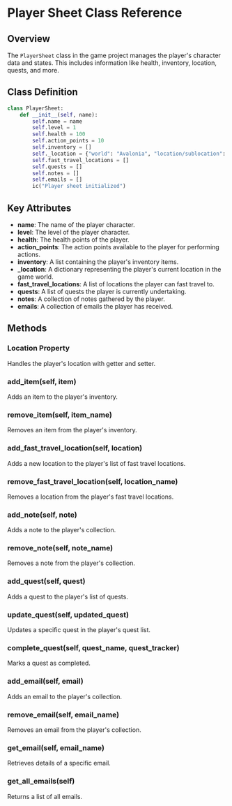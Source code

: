 
# Player Sheet Class Reference

## Overview

The `PlayerSheet` class in the game project manages the player's character data and states. This includes information like health, inventory, location, quests, and more.

## Class Definition

```python
class PlayerSheet:
    def __init__(self, name):
        self.name = name
        self.level = 1
        self.health = 100
        self.action_points = 10
        self.inventory = []
        self._location = {"world": "Avalonia", "location/sublocation": "Central Avalonia"}
        self.fast_travel_locations = []
        self.quests = []
        self.notes = []
        self.emails = []
        ic("Player sheet initialized")
```

## Key Attributes

- **name**: The name of the player character.
- **level**: The level of the player character.
- **health**: The health points of the player.
- **action_points**: The action points available to the player for performing actions.
- **inventory**: A list containing the player's inventory items.
- **_location**: A dictionary representing the player's current location in the game world.
- **fast_travel_locations**: A list of locations the player can fast travel to.
- **quests**: A list of quests the player is currently undertaking.
- **notes**: A collection of notes gathered by the player.
- **emails**: A collection of emails the player has received.

## Methods

### Location Property

Handles the player's location with getter and setter.

### add_item(self, item)

Adds an item to the player's inventory. 

### remove_item(self, item_name)

Removes an item from the player's inventory.

### add_fast_travel_location(self, location)

Adds a new location to the player's list of fast travel locations.

### remove_fast_travel_location(self, location_name)

Removes a location from the player's fast travel locations.

### add_note(self, note)

Adds a note to the player's collection.

### remove_note(self, note_name)

Removes a note from the player's collection.

### add_quest(self, quest)

Adds a quest to the player's list of quests.

### update_quest(self, updated_quest)

Updates a specific quest in the player's quest list.

### complete_quest(self, quest_name, quest_tracker)

Marks a quest as completed.

### add_email(self, email)

Adds an email to the player's collection.

### remove_email(self, email_name)

Removes an email from the player's collection.

### get_email(self, email_name)

Retrieves details of a specific email.

### get_all_emails(self)

Returns a list of all emails.

